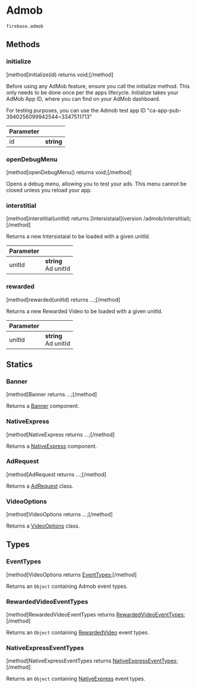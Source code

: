 # Admob

```
firebase.admob
```

## Methods 

### initialize
[method]initialize(id) returns void;[/method]

Before using any AdMob feature, ensure you call the initialize method. This only needs to be done once per the apps lifecycle. Initialize takes your AdMob App ID, where you can find on your AdMob dashboard.

For testing purposes, you can use the Admob test app ID "ca-app-pub-3940256099942544~3347511713"

| Parameter |         |
| --------- | ------- |
| id   | **string**  |

### openDebugMenu
[method]openDebugMenu() returns void;[/method]

Opens a debug menu, allowing you to test your ads. This menu cannot be closed unless you reload your app.

### interstitial
[method]interstitial(unitId) returns [Intersistaial](version /admob/interstitial);[/method]

Returns a new Intersistaial to be loaded with a given unitId.

| Parameter |         |
| --------- | ------- |
| unitId   | **string** <br /> Ad unitId |

### rewarded
[method]rewarded(unitId) returns ...;[/method]

Returns a new Rewarded Video to be loaded with a given unitId.

| Parameter |         |
| --------- | ------- |
| unitId   | **string** <br /> Ad unitId |

## Statics

### Banner
[method]Banner returns ...;[/method]

Returns a [Banner](#) component.

### NativeExpress
[method]NativeExpress returns ...;[/method]

Returns a [NativeExpress](#) component.

### AdRequest
[method]AdRequest returns ...;[/method]

Returns a [AdRequest](#) class.

### VideoOptions
[method]VideoOptions returns ...;[/method]

Returns a [VideoOptions](#) class.

## Types

### EventTypes
[method]VideoOptions returns [EventTypes](https://github.com/invertase/react-native-firebase/blob/master/lib/modules/admob/EventTypes.js#L2);[/method]

Returns an `Object` containing Admob event types.

### RewardedVideoEventTypes
[method]RewardedVideoEventTypes returns [RewardedVideoEventTypes](https://github.com/invertase/react-native-firebase/blob/master/lib/modules/admob/EventTypes.js#L10);[/method]

Returns an `Object` containing [RewardedVideo](#rewardedvideo) event types.

### NativeExpressEventTypes
[method]NativeExpressEventTypes returns [NativeExpressEventTypes](https://github.com/invertase/react-native-firebase/blob/master/lib/modules/admob/EventTypes.js#L18);[/method]

Returns an `Object` containing [NativeExpress](#nativeexpress) event types.

